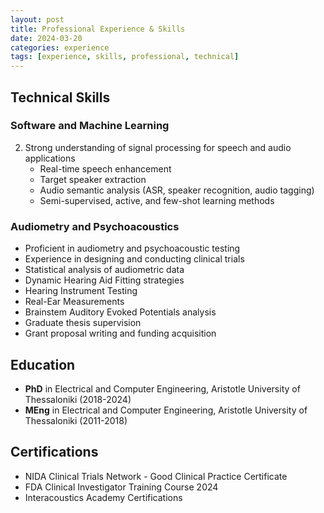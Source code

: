 ```yaml
---
layout: post
title: Professional Experience & Skills
date: 2024-03-20
categories: experience
tags: [experience, skills, professional, technical]
---
```


## Technical Skills

### Software and Machine Learning
2. Strong understanding of signal processing for speech and audio applications
   - Real-time speech enhancement
   - Target speaker extraction
   - Audio semantic analysis (ASR, speaker recognition, audio tagging)
   - Semi-supervised, active, and few-shot learning methods

### Audiometry and Psychoacoustics
- Proficient in audiometry and psychoacoustic testing
- Experience in designing and conducting clinical trials
- Statistical analysis of audiometric data
- Dynamic Hearing Aid Fitting strategies
- Hearing Instrument Testing
- Real-Ear Measurements
- Brainstem Auditory Evoked Potentials analysis
- Graduate thesis supervision
- Grant proposal writing and funding acquisition

## Education
- **PhD** in Electrical and Computer Engineering, Aristotle University of Thessaloniki (2018-2024)
- **MEng** in Electrical and Computer Engineering, Aristotle University of Thessaloniki (2011-2018)

## Certifications
- NIDA Clinical Trials Network - Good Clinical Practice Certificate
- FDA Clinical Investigator Training Course 2024
- Interacoustics Academy Certifications 